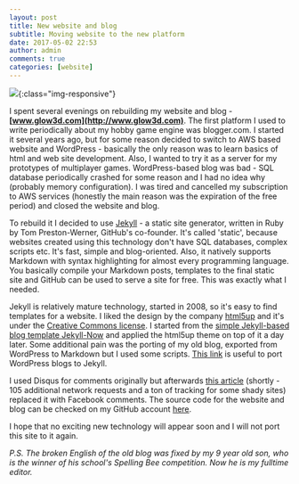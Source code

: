 ```yaml
---
layout: post
title: New website and blog
subtitle: Moving website to the new platform
date: 2017-05-02 22:53
author: admin
comments: true
categories: [website]
---
```


![](/blog/images/uploads/2017/jekyll.png){:class="img-responsive"}

I spent several evenings on rebuilding my website and blog - **[www.glow3d.com](http://www.glow3d.com)**.
The first platform I used to write periodically about my hobby game engine was blogger.com. I started it several years ago, but for some reason decided to switch to AWS based website and WordPress - basically the only reason was to learn basics of html and web site development. Also, I wanted to try it as a server for my prototypes of multiplayer games. WordPress-based blog was bad - SQL database periodically crashed for some reason and I had no idea why (probably memory configuration). I was tired and cancelled my subscription to AWS services (honestly the main reason was the expiration of the free period) and closed the website and blog.

To rebuild it I decided to use [Jekyll](https://jekyllrb.com/) - a static site generator, written in Ruby by Tom Preston-Werner, GitHub's co-founder. It's called 'static', because websites created using this technology don't have SQL databases, complex scripts etc. It's fast, simple and blog-oriented. Also, it natively supports Markdown with syntax highlighting for almost every programming language. You basically compile your Markdown posts, templates to the final static site and GitHub can be used to serve a site for free. This was exactly what I needed.

Jekyll is relatively mature technology, started in 2008, so it's easy to find templates for a website. I liked the design by the company [html5up](https://html5up.net/) and it's under the [Creative Commons license](https://html5up.net/license). I started from the [simple Jekyll-based blog template Jekyll-Now](https://github.com/barryclark/jekyll-now) and applied the html5up theme on top of it a day later. Some additional pain was the porting of my old blog, exported from WordPress to Markdown but I used some scripts. [This link](https://vitobotta.com/2011/03/28/migrating-from-wordpress-to-jekyll-part-2-everything-you-need-to-know/) is useful to port WordPress blogs to Jekyll.

I used Disqus for comments originally but afterwards [this article](http://donw.io/post/github-comments/) (shortly - 105 additional network requests and a ton of tracking for some shady sites) replaced it with Facebook comments. The source code for the website and blog can be checked on my GitHub account [here](https://github.com/yak32/).

I hope that no exciting new technology will appear soon and I will not port this site to it again.


*P.S. The broken English of the old blog was fixed by my 9 year old son, who is the winner of his school's Spelling Bee competition. Now he is my fulltime editor.*




